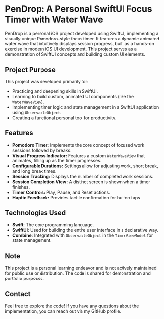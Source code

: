 # PenDrop: A Personal SwiftUI Focus Timer with Water Wave

PenDrop is a personal iOS project developed using SwiftUI, implementing a visually unique Pomodoro-style focus timer. It features a dynamic animated water wave that intuitively displays session progress, built as a hands-on exercise in modern iOS UI development. This project serves as a demonstration of SwiftUI concepts and building custom UI elements.

## Project Purpose

This project was developed primarily for:

* Practicing and deepening skills in SwiftUI.
* Learning to build custom, animated UI components (like the `WaterWaveView`).
* Implementing timer logic and state management in a SwiftUI application using `ObservableObject`.
* Creating a functional personal tool for productivity.

## Features

* **Pomodoro Timer:** Implements the core concept of focused work sessions followed by breaks.
* **Visual Progress Indicator:** Features a custom `WaterWaveView` that animates, filling up as the timer progresses.
* **Configurable Durations:** Settings allow for adjusting work, short break, and long break times.
* **Session Tracking:** Displays the number of completed work sessions.
* **Session Completion View:** A distinct screen is shown when a timer finishes.
* **Timer Controls:** Play, Pause, and Reset actions.
* **Haptic Feedback:** Provides tactile confirmation for button taps.

## Technologies Used

* **Swift**: The core programming language.
* **SwiftUI**: Used for building the entire user interface in a declarative way.
* **Combine**: Integrated with `ObservableObject` in the `TimerViewModel` for state management.

## Note

This project is a personal learning endeavor and is not actively maintained for public use or distribution. The code is shared for demonstration and portfolio purposes.

## Contact

Feel free to explore the code! If you have any questions about the implementation, you can reach out via my GitHub profile.
